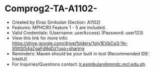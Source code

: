 # Comprog2-TA-A1102-
- Created by Elras Simbulan (Section: A1102)
- Features: MPHCR0 Feature 1 - 5 are included.
- Valid Credentials: (Username: userAccess) (Password: user123)
- View this link for more info: https://drive.google.com/drive/folders/1gly1EVbCg3-Ye-95ttSI54gZgaFdRqDz?usp=sharing
- Reminders: Maven should be your built in tool (Recommended IDE: IntelliJ)
- For Inquiries/Questions contact: lr.esimbulan@mmdc.mcl.edu.ph
